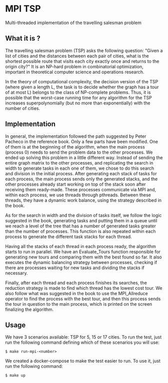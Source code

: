 # MPI TSP
Multi-threaded implementation of the travelling salesman problem

## What it is ?

The travelling salesman problem (TSP) asks the following question: "Given a list of cities and the distances between each pair of cities, what is the shortest possible route that visits each city exactly once and returns to the origin city?" It is an NP-hard problem in combinatorial optimization, important in theoretical computer science and operations research.

In the theory of computational complexity, the decision version of the TSP (where given a length L, the task is to decide whether the graph has a tour of at most L) belongs to the class of NP-complete problems. Thus, it is possible that the worst-case running time for any algorithm for the TSP increases superpolynomially (but no more than exponentially) with the number of cities.

## Implementation

In general, the implementation followed the path suggested by Peter Pacheco in the reference book. Only a few parts have been modified. One of them is at the beginning of the algorithm, when the main process (process 0) needs to send the problem data to the other processes. We ended up solving this problem in a little different way. Instead of sending the entire graph matrix to the other processes, and replicating the search in width to generate tasks in each one of them, we chose to do this search and division in the initial process. After generating each stack of tasks for each process, the main process sends only the generated stacks, and the other processes already start working on top of the stack soon after receiving them ready-made. These processes communicate via MPI and, within each process, we use threads through pthreads. Between these threads, they have a dynamic work balance, using the strategy described in the book.

As for the search in width and the division of tasks itself, we follow the logic suggested in the book, generating tasks and putting them in a queue until we reach a level of the tree that has a number of generated tasks greater than the number of processes. This function is also repeated within each process to generate the different task stacks for each thread.

Having all the stacks of each thread in each process ready, the algorithm starts to run in parallel. We have an Evaluate_Tours function responsible for generating new tours and comparing them with the best found so far. It also executes the dynamic balancing strategy between processes, checking if there are processes waiting for new tasks and dividing the stacks if necessary.

Finally, after each thread and each process finishes its searches, the reduction strategy is made to find which thread has the lowest cost tour. We also follow what was suggested in the book to use the MPI_Allreduce operator to find the process with the best tour, and then this process sends the tour in question to the main process, which is printed on the screen finalizing the algorithm.

## Usage

We have 3 scenarios available: TSP for 5, 15 or 17 cities. To run the test, just run the following command defining which of these scenarios you will use:
```
$ make run-mpi-<number>
```
We created a docker-compose to make the test easier to run. To use it, just run the following command:
```
$ make up 
```